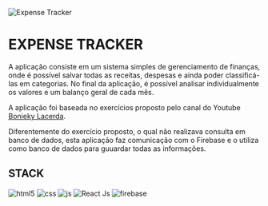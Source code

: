 ![Expense Tracker](https://user-images.githubusercontent.com/95001642/170325037-c62f7bb4-bdbc-4f97-bcb5-62bc9b1f12a8.gif)

<h1>EXPENSE TRACKER</h1>
<p>A aplicação consiste em um sistema simples de gerenciamento de finanças, onde é possível salvar todas as receitas, despesas e ainda poder classificá-las em categorias. No final da aplicação, é possível analisar individualmente os valores e um balanço geral de cada mês.</p>
<p>A aplicação foi baseada no exercícios proposto pelo canal do Youtube <a href="https://www.youtube.com/c/BoniekyLacerdaLeal">Bonieky Lacerda</a>.</p>
<p>Diferentemente do exercício proposto, o qual não realizava consulta em banco de dados, esta aplicação faz comunicação com o Firebase e o utiliza como banco de dados para guuardar todas as informações.</p>

<h2>STACK</h2>
<div style='display: inline_block'>
  <img align='center' alt='html5' src='https://img.shields.io/badge/HTML5-E34F26?style=for-the-badge&logo=html5&logoColor=white' />
  <img align='center' alt='css' src='https://img.shields.io/badge/CSS3-1572B6?style=for-the-badge&logo=css3&logoColor=white' />
  <img align='center' alt='js' src='https://img.shields.io/badge/JavaScript-F7DF1E?style=for-the-badge&logo=javascript&logoColor=black' />
  <img align='center' alt='React Js' src='https://img.shields.io/badge/React-20232A?style=for-the-badge&logo=react&logoColor=61DAFB' />
  <img align='center' alt='firebase' src='https://img.shields.io/badge/firebase-%23039BE5.svg?style=for-the-badge&logo=firebase' />  
</div>
